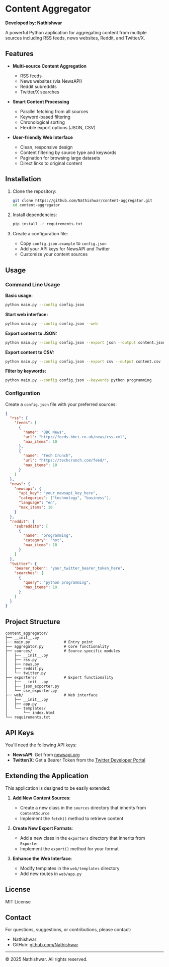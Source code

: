 # Content Aggregator

**Developed by: Nathishwar**

A powerful Python application for aggregating content from multiple sources including RSS feeds, news websites, Reddit, and Twitter/X.

## Features

- **Multi-source Content Aggregation**
  - RSS feeds
  - News websites (via NewsAPI)
  - Reddit subreddits
  - Twitter/X searches

- **Smart Content Processing**
  - Parallel fetching from all sources
  - Keyword-based filtering
  - Chronological sorting
  - Flexible export options (JSON, CSV)

- **User-friendly Web Interface**
  - Clean, responsive design
  - Content filtering by source type and keywords
  - Pagination for browsing large datasets
  - Direct links to original content

## Installation

1. Clone the repository:
   ```bash
   git clone https://github.com/Nathishwar/content-aggregator.git
   cd content-aggregator
   ```

2. Install dependencies:
   ```bash
   pip install -r requirements.txt
   ```

3. Create a configuration file:
   - Copy `config.json.example` to `config.json`
   - Add your API keys for NewsAPI and Twitter
   - Customize your content sources

## Usage

### Command Line Usage

**Basic usage:**
```bash
python main.py --config config.json
```

**Start web interface:**
```bash
python main.py --config config.json --web
```

**Export content to JSON:**
```bash
python main.py --config config.json --export json --output content.json
```

**Export content to CSV:**
```bash
python main.py --config config.json --export csv --output content.csv
```

**Filter by keywords:**
```bash
python main.py --config config.json --keywords python programming
```

### Configuration

Create a `config.json` file with your preferred sources:

```json
{
  "rss": {
    "feeds": [
      {
        "name": "BBC News",
        "url": "http://feeds.bbci.co.uk/news/rss.xml",
        "max_items": 10
      },
      {
        "name": "Tech Crunch",
        "url": "https://techcrunch.com/feed/",
        "max_items": 10
      }
    ]
  },
  "news": {
    "newsapi": {
      "api_key": "your_newsapi_key_here",
      "categories": ["technology", "business"],
      "language": "en",
      "max_items": 10
    }
  },
  "reddit": {
    "subreddits": [
      {
        "name": "programming",
        "category": "hot",
        "max_items": 10
      }
    ]
  },
  "twitter": {
    "bearer_token": "your_twitter_bearer_token_here",
    "searches": [
      {
        "query": "python programming",
        "max_items": 10
      }
    ]
  }
}
```

## Project Structure

```
content_aggregator/
├── __init__.py
├── main.py               # Entry point
├── aggregator.py         # Core functionality
├── sources/              # Source-specific modules
│   ├── __init__.py
│   ├── rss.py
│   ├── news.py
│   ├── reddit.py
│   └── twitter.py
├── exporters/            # Export functionality
│   ├── __init__.py
│   ├── json_exporter.py
│   └── csv_exporter.py
├── web/                  # Web interface
│   ├── __init__.py
│   ├── app.py
│   └── templates/
│       └── index.html
└── requirements.txt
```

## API Keys

You'll need the following API keys:
- **NewsAPI**: Get from [newsapi.org](https://newsapi.org/)
- **Twitter/X**: Get a Bearer Token from the [Twitter Developer Portal](https://developer.twitter.com/)

## Extending the Application

This application is designed to be easily extended:

1. **Add New Content Sources**:
   - Create a new class in the `sources` directory that inherits from `ContentSource`
   - Implement the `fetch()` method to retrieve content

2. **Create New Export Formats**:
   - Add a new class in the `exporters` directory that inherits from `Exporter`
   - Implement the `export()` method for your format

3. **Enhance the Web Interface**:
   - Modify templates in the `web/templates` directory
   - Add new routes in `web/app.py`

## License

MIT License

## Contact

For questions, suggestions, or contributions, please contact:
- Nathishwar
- GitHub: [github.com/Nathishwar](https://github.com/Nathishwar-prog)

---

© 2025 Nathishwar. All rights reserved.
